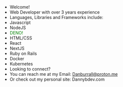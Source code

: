 - Welcome!
- Web Developer with over 3 years experience
- Languages, Libraries and Frameworks include:
- Javascript
- NodeJS
- <span style="color: green;">DENO!</span>
- HTML/CSS
- React
- NextJS
- Ruby on Rails
- Docker
- Kubernetes
- Looking to connect? 
- You can reach me at my Email: Danburrall@proton.me
- Or check out my personal site: Dannybdev.com

<!---
Dburrall/Dburrall is a ✨ special ✨ repository because its `README.md` (this file) appears on your GitHub profile.
You can click the Preview link to take a look at your changes.
--->
